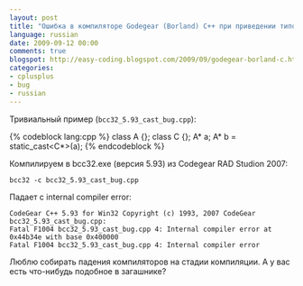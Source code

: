 ```yaml
---
layout: post
title: "Ошибка в компиляторе Godegear (Borland) C++ при приведении типов указателей"
language: russian
date: 2009-09-12 00:00
comments: true
blogspot: http://easy-coding.blogspot.com/2009/09/godegear-borland-c.html
categories:
- cplusplus
- bug
- russian
---
```

Тривиальный пример (`bcc32_5.93_cast_bug.cpp`):

{% codeblock lang:cpp %}
class A {};
class C {};
A* a;
A* b = static_cast<C*>(a);
{% endcodeblock %}

Компилируем в bcc32.exe (версия 5.93) из Codegear RAD Studion 2007:

    bcc32 -c bcc32_5.93_cast_bug.cpp
    
Падает c internal compiler error:

    CodeGear C++ 5.93 for Win32 Copyright (c) 1993, 2007 CodeGear
    bcc32_5.93_cast_bug.cpp:
    Fatal F1004 bcc32_5.93_cast_bug.cpp 4: Internal compiler error at 0x44b34e with base 0x400000
    Fatal F1004 bcc32_5.93_cast_bug.cpp 4: Internal compiler error
    
Люблю собирать падения компиляторов на стадии компиляции. А у вас есть что-нибудь подобное в загашнике?
